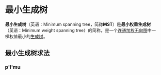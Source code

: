 


# 最小生成树

**最小生成树**（英语：Minimum spanning tree，简称**MST**）是**最小权重生成树**（英语：Minimum weight spanning tree）的简称，是一个[连通](https://zh.wikipedia.org/wiki/%E8%BF%9E%E9%80%9A%E5%9B%BE "连通图")[加权无向图](https://zh.wikipedia.org/wiki/%E5%9B%BE_(%E6%95%B0%E5%AD%A6) "图 (数学)")中一棵权值最小的[生成树](https://zh.wikipedia.org/wiki/%E7%94%9F%E6%88%90%E6%A0%91 "生成树")。

##  最小生成树求法
### p'l'mu
<!--stackedit_data:
eyJoaXN0b3J5IjpbLTE4MDQ5MTQ3ODBdfQ==
-->